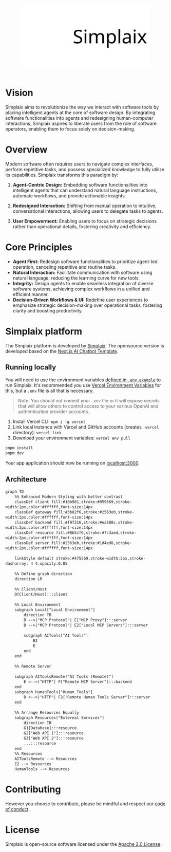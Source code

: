 <p align="center">
  <picture>
    <source media="(prefers-color-scheme: dark)" srcset="images/simplaix_logo.svg">
    <source media="(prefers-color-scheme: light)" srcset="images/simplaix_logo.svg">
    <img alt="Hugging Face Transformers Library" src="images/simplaix_logo.svg" width="400" height="200" style="max-width: 100%;">
  </picture>
  <br/>
  <br/>
</p>

# Vision

Simplaix aims to revolutionize the way we interact with software tools by placing intelligent agents at the core of software design. By integrating software functionalities into agents and redesigning human-computer interactions, Simplaix aspires to liberate users from the role of software operators, enabling them to focus solely on decision-making.

# Overview

Modern software often requires users to navigate complex interfaces, perform repetitive tasks, and possess specialized knowledge to fully utilize its capabilities. Simplaix transforms this paradigm by:

1. **Agent-Centric Design:** Embedding software functionalities into intelligent agents that can understand natural language instructions, automate workflows, and provide actionable insights.

2. **Redesigned Interaction:** Shifting from manual operation to intuitive, conversational interactions, allowing users to delegate tasks to agents.

3. **User Empowerment:** Enabling users to focus on strategic decisions rather than operational details, fostering creativity and efficiency.

# Core Principles

- **Agent First:** Redesign software functionalities to prioritize agent-led operation, canceling repetitive and routine tasks.
- **Natural Interaction:** Facilitate communication with software using natural language, reducing the learning curve for new tools.
- **Integrity:** Design agents to enable seamless integration of diverse software systems, achieving complex workflows in a unified and efficient manner.
- **Decision-Driven Workflows & UI:** Redefine user experiences to emphasize strategic decision-making over operational tasks, fostering clarity and boosting productivity.

# Simplaix platform

The Simplaix platform is developed by [Simplaix](https://simplaix.com). The opensource version is developed based on the [Next.js AI Chatbot Template](https://github.com/vercel/ai-chatbot).

## Running locally

You will need to use the environment variables [defined in `.env.example`](.env.example) to run Simplaix. It's recommended you use [Vercel Environment Variables](https://vercel.com/docs/projects/environment-variables) for this, but a `.env` file is all that is necessary.

> Note: You should not commit your `.env` file or it will expose secrets that will allow others to control access to your various OpenAI and authentication provider accounts.

1. Install Vercel CLI: `npm i -g vercel`
2. Link local instance with Vercel and GitHub accounts (creates `.vercel` directory): `vercel link`
3. Download your environment variables: `vercel env pull`

```bash
pnpm install
pnpm dev
```

Your app application should now be running on [localhost:3000](http://localhost:3000/).


## Architecture

```mermaid
graph TD
    %% Enhanced Modern Styling with better contrast
    classDef client fill:#10b981,stroke:#059669,stroke-width:2px,color:#ffffff,font-size:14px
    classDef gateway fill:#3b82f6,stroke:#2563eb,stroke-width:2px,color:#ffffff,font-size:14px
    classDef backend fill:#f97316,stroke:#ea580c,stroke-width:2px,color:#ffffff,font-size:14px
    classDef resource fill:#8b5cf6,stroke:#7c3aed,stroke-width:2px,color:#ffffff,font-size:14px
    classDef server fill:#2563eb,stroke:#1d4ed8,stroke-width:2px,color:#ffffff,font-size:14px

    linkStyle default stroke:#475569,stroke-width:2px,stroke-dasharray: 4 4,opacity:0.85

    %% Define graph direction
    direction LR

    %% Client/Host
    D[Client/Host]:::client

    %% Local Environment
    subgraph Local["Local Environment"]
        direction TB
        D -->|"MCP Protocol"| E["MCP Proxy"]:::server
        D -->|"MCP Protocol"| E2["Local MCP Servers"]:::server

        subgraph AITools["AI Tools"]
            E2
            E
        end
    end

    %% Remote Server

    subgraph AIToolsRemote["AI Tools (Remote)"]
        E <-->|"HTTP"| F["Remote MCP Server"]:::backend
    end
    subgraph HumanTools["Human Tools"]
        D <-->|"HTTP"| F2["Remote Human Tools Server"]:::server
    end

    %% Arrange Resources Equally
    subgraph Resources["External Services"]
        direction TB
        G1[Database]:::resource
        G2["Web API 1"]:::resource
        G3["Web API 2"]:::resource
        ...:::resource
    end
    %% Resources
    AIToolsRemote --> Resources
    E2 --> Resources
    HumanTools --> Resources

```

# Contributing

However you choose to contribute, please be mindful and respect our [code of conduct](CODE_OF_CONDUCT.md).

# License

Simplaix is open-source software licensed under the [Apache 2.0 License](https://github.com/simplaix/simplaix?tab=Apache-2.0-1-ov-file).

